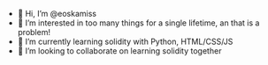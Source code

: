- 👋 Hi, I’m @eoskamiss
- 👀 I’m interested in too many things for a single lifetime, an that is a problem!
- 🌱 I’m currently learning solidity with Python, HTML/CSS/JS
- 💞️ I’m looking to collaborate on learning solidity together


<!---
eoskamiss/eoskamiss is a ✨ special ✨ repository because its `README.md` (this file) appears on your GitHub profile.
You can click the Preview link to take a look at your changes.
--->

